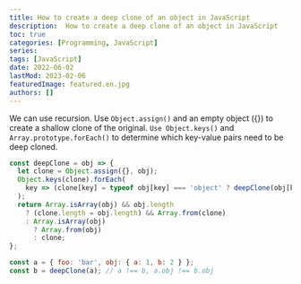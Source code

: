 ```yaml
---
title: How to create a deep clone of an object in JavaScript
description:  How to create a deep clone of an object in JavaScript
toc: true
categories: [Programming, JavaScript]
series:
tags: [JavaScript]
date: 2022-06-02
lastMod: 2023-02-06
featuredImage: featured.en.jpg
authors: []
---
```


We can use recursion.
Use `Object.assign()` and an empty object ({}) to create a shallow clone of the original.
`Use Object.keys()` and `Array.prototype.forEach()` to determine which key-value pairs need to be deep cloned.

```javascript
const deepClone = obj => {
  let clone = Object.assign({}, obj);
  Object.keys(clone).forEach(
    key => (clone[key] = typeof obj[key] === 'object' ? deepClone(obj[key]) : obj[key])
  );
  return Array.isArray(obj) && obj.length
    ? (clone.length = obj.length) && Array.from(clone)
    : Array.isArray(obj)
      ? Array.from(obj)
      : clone;
};
```

```javascript
const a = { foo: 'bar', obj: { a: 1, b: 2 } };
const b = deepClone(a); // a !== b, a.obj !== b.obj
```

